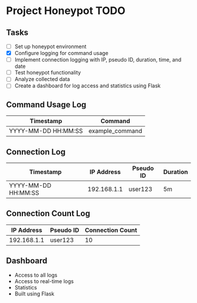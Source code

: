 # Project Honeypot TODO

## Tasks
- [ ] Set up honeypot environment
- [X] Configure logging for command usage
- [ ] Implement connection logging with IP, pseudo ID, duration, time, and date
- [ ] Test honeypot functionality
- [ ] Analyze collected data
- [ ] Create a dashboard for log access and statistics using Flask

## Command Usage Log
| Timestamp           | Command        |
|---------------------|----------------|
| YYYY-MM-DD HH:MM:SS | example_command|

## Connection Log
| Timestamp           | IP Address     | Pseudo ID | Duration |
|---------------------|----------------|-----------|----------|
| YYYY-MM-DD HH:MM:SS | 192.168.1.1    | user123   | 5m       |

## Connection Count Log
| IP Address     | Pseudo ID | Connection Count |
|----------------|-----------|------------------|
| 192.168.1.1    | user123   | 10               |

## Dashboard
- Access to all logs
- Access to real-time logs
- Statistics
- Built using Flask

